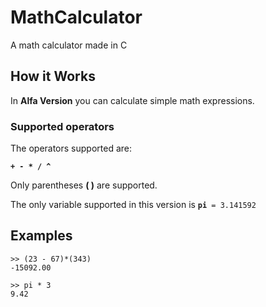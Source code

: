 # MathCalculator
<p>A math calculator made in C</p>

## How it Works
<p>In <strong>Alfa Version</strong> you can calculate simple math expressions.</p>


### Supported operators
<p>The operators supported are:</p>
 <code><strong>+ - * / ^</strong></code>

<p>Only parentheses <strong>( )</strong> are supported.</p>

<p> The only variable supported in this version is <code><strong>pi</strong> = 3.141592</code></p>

## Examples

<code>>> (23 - 67)*(343)</code>
<br>
<code>-15092.00</code>
<br>

<code>>> pi * 3</code>
<br>
<code>9.42</code>


